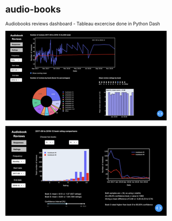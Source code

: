 # audio-books
Audiobooks reviews dashboard - Tableau excercise done in Python Dash

![](https://raw.githubusercontent.com/steviecurran/audio-books/refs/heads/main/dash_p1.png)

![](https://raw.githubusercontent.com/steviecurran/audio-books/refs/heads/main/dash_p2.png)
